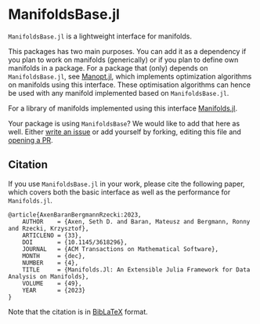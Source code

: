 # ManifoldsBase.jl

`ManifoldsBase.jl` is a lightweight interface for manifolds.

This packages has two main purposes.
You can add it as a dependency if you plan to work on manifolds (generically) or if you plan to
define own manifolds in a package.
For a package that (only) depends on `ManifoldsBase.jl`, see [Manopt.jl](https://manoptjl.org/stable/),
which implements optimization algorithms on manifolds using this interface.
These optimisation algorithms can hence be used with any manifold implemented based on `ManifoldsBase.jl`.

For a library of manifolds implemented using this interface [Manifolds.jl](https://juliamanifolds.github.io/Manifolds.jl/stable/).

Your package is using `ManifoldsBase`?
We would like to add that here as well. Either [write an issue](https://github.com/JuliaManifolds/ManifoldsBase.jl/issues/new)
or add yourself by forking, editing this file and [opening a PR](https://github.com/JuliaManifolds/ManifoldsBase.jl/compare).

## Citation

If you use `ManifoldsBase.jl` in your work, please cite the following paper,
which covers both the basic interface as well as the performance for `Manifolds.jl`.

```biblatex
@article{AxenBaranBergmannRzecki:2023,
    AUTHOR    = {Axen, Seth D. and Baran, Mateusz and Bergmann, Ronny and Rzecki, Krzysztof},
    ARTICLENO = {33},
    DOI       = {10.1145/3618296},
    JOURNAL   = {ACM Transactions on Mathematical Software},
    MONTH     = {dec},
    NUMBER    = {4},
    TITLE     = {Manifolds.Jl: An Extensible Julia Framework for Data Analysis on Manifolds},
    VOLUME    = {49},
    YEAR      = {2023}
}
```

Note that the citation is in [BibLaTeX](https://ctan.org/pkg/biblatex) format.
